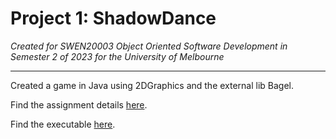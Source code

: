 # Project 1: ShadowDance

*Created for SWEN20003 Object Oriented Software Development in Semester 2 of 2023 for the University of Melbourne*

---

Created a game in Java using 2DGraphics and the external lib Bagel.

Find the assignment details [here](project_1_spec.pdf).

Find the executable [here](ShadowDance.jar).